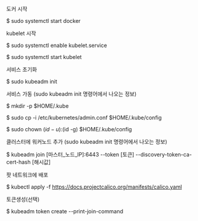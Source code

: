 
도커 시작

  $ sudo systemctl start docker


kubelet 시작

  $ sudo systemctl enable kubelet.service
  
  $ sudo systemctl start kubelet

서비스 초기화

  $ sudo kubeadm init



서비스 가동 (sudo kubeadm init 명령어에서 나오는 정보)

  $ mkdir -p $HOME/.kube
  
  $ sudo cp -i /etc/kubernetes/admin.conf $HOME/.kube/config
  
  $ sudo chown $(id -u):$(id -g) $HOME/.kube/config
  
클러스터에 워커노드 추가 (sudo kubeadm init 명령어에서 나오는 정보)

  $ kubeadm join [마스터_노드_IP]:6443 --token [토큰] --discovery-token-ca-cert-hash [해시값]

팟 네트워크에 배포

 $ kubectl apply -f https://docs.projectcalico.org/manifests/calico.yaml

토큰생성(선택)

$ kubeadm token create --print-join-command





